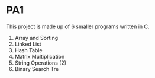 # PA1

This project is made up of 6 smaller programs written in C.

1. Array and Sorting
2. Linked List
3. Hash Table
4. Matrix Multiplication
5. String Operations (2)
6. Binary Search Tre
